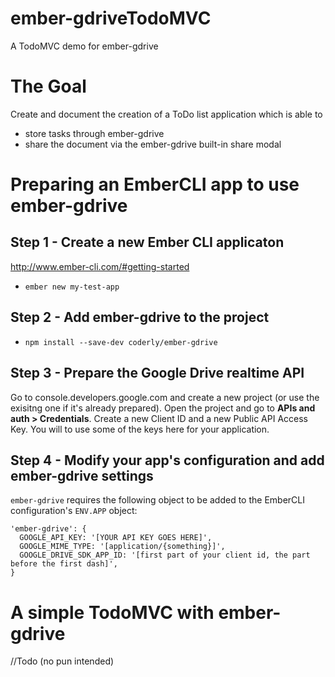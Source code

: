 ember-gdriveTodoMVC
===================

A TodoMVC demo for ember-gdrive

# The Goal

Create and document the creation of a ToDo list application which is able to 

* store tasks through ember-gdrive
* share the document via the ember-gdrive built-in share modal

# Preparing an EmberCLI app to use ember-gdrive

## Step 1 - Create a new Ember CLI applicaton
http://www.ember-cli.com/#getting-started
* `ember new my-test-app`

## Step 2 - Add ember-gdrive to the project
* `npm install --save-dev coderly/ember-gdrive`

## Step 3 - Prepare the Google Drive realtime API

Go to console.developers.google.com and create a new project (or use the exisitng one if it's already prepared). Open the project and go to **APIs and auth > Credentials**. Create a new Client ID and a new Public API Access Key. You will to use some of the keys here for your application.

## Step 4 - Modify your app's configuration and add ember-gdrive settings
`ember-gdrive` requires the following object to be added to the EmberCLI configuration's `ENV.APP` object:
```
'ember-gdrive': {
  GOOGLE_API_KEY: '[YOUR API KEY GOES HERE]',
  GOOGLE_MIME_TYPE: '[application/{something}]',
  GOOGLE_DRIVE_SDK_APP_ID: '[first part of your client id, the part before the first dash]',
}
```

# A simple TodoMVC with ember-gdrive

//Todo (no pun intended)